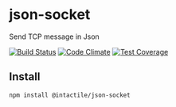 # json-socket
Send TCP message in Json

[![Build Status](https://travis-ci.org/intactile/json-socket.svg?branch=master)](https://travis-ci.org/intactile/json-socket)
[![Code Climate](https://codeclimate.com/github/intactile/json-socket/badges/gpa.svg)](https://codeclimate.com/github/intactile/json-socket)
[![Test Coverage](https://codeclimate.com/github/intactile/json-socket/badges/coverage.svg)](https://codeclimate.com/github/intactile/json-socket/coverage)

## Install

```bash
npm install @intactile/json-socket
```
